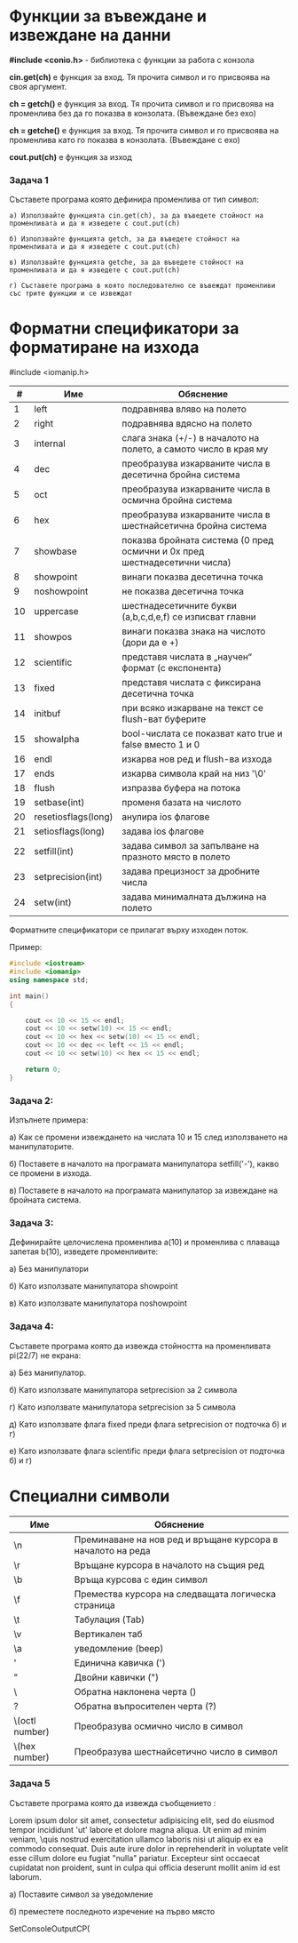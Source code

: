 # Функции за въвеждане и извеждане на данни

<b> #include <conio.h> </b> - библиотека с функции за работа с конзола

<b>cin.get(ch)</b> е функция за вход. Тя прочита символ и го присвоява на своя аргумент.

<b>ch = getch()</b> е функция за вход. Тя прочита символ и го присвоява на променлива без да го показва в конзолата. (Въвеждане без ехо)

<b>ch = getche()</b> е функция за вход. Тя прочита символ и го присвоява на променлива като го показва в конзолата. (Въвеждане с ехо)

<b>cout.put(ch)</b> e функция за изход

### Задача 1 

Съставете програма която дефинира променлива от тип символ:
	
	а) Използвайте функцията cin.get(ch), за да въведете стойност на променливата и да я изведете с cout.put(ch)
	
	б) Използвайте функцията getch, за да въведете стойност на променливата и да я изведете с cout.put(ch)
	
	в) Използвайте функцията getche, за да въведете стойност на променливата и да я изведете с cout.put(ch)
	
	г) Съставете програма в която последователно се въвеждат променливи със трите функции и се извеждат

# Форматни спецификатори за форматиране на изхода

#include <iomanip.h>

|#| Име | Обяснение |
|--| -- | -- |
1|left | подравнява вляво на полето
2|right | подравнява вдясно на полето
3|internal | слага знака (+/-) в началото на полето, а самото число в края му 
4|dec | преобразува изкарваните числа в десетична бройна система 
5|oct | преобразува изкарваните числа в осмична бройна система 
6|hex | преобразува изкарваните числа в шестнайсетична бройна система 
7|showbase | показва бройната система (0 пред осмични и 0x пред шестнадесетични числа) 
8|showpoint | винаги показва десетична точка 
9|noshowpoint | не показва десетична точка 
10|uppercase | шестнадесетичните букви (a,b,c,d,e,f) се изписват главни 
11|showpos | винаги показва знака на числото (дори да е +) 
12|scientific | представя числата в „научен“ формат (с експонента) 
13|fixed | представя числата с фиксирана десетична точка 
14|initbuf | при всяко изкарване на текст се flush-ват буферите 
15|showalpha |bool-числата се показват като true и false вместо 1 и 0
16|endl | изкарва нов ред и flush-ва изхода 
17|ends | изкарва символа край на низ '\0' 
18|flush | изпразва буфера на потока 
19|setbase(int) | променя базата на числото 
20|resetiosflags(long) | анулира ios флагове 
21|setiosflags(long) | задава ios флагове 
22|setfill(int) | задава символ за запълване на празното място в полето 
23|setprecision(int) | задава прецизност за дробните числа 
24|setw(int) | задава минималната дължина на полето 

Форматните спецификатори се прилагат върху изходен поток.

Пример:
```c++
#include <iostream>
#include <iomanip>
using namespace std;

int main() 
{

	cout << 10 << 15 << endl;
	cout << 10 << setw(10) << 15 << endl;
	cout << 10 << hex << setw(10) << 15 << endl;
	cout << 10 << dec << left << 15 << endl;
	cout << 10 << setw(10) << hex << 15 << endl;

	return 0;
}
```

### Задача 2:
Изпълнете примера:
  
  а) Как се промени извеждането на числата 10 и 15 след използването на манипулаторите.
  
  б) Поставете в началото на програмата манипулатора setfill('-'), какво се промени в изхода.
  
  в) Поставете в началото на програмата манипулатор за извеждане на бройната система.
  
### Задача 3:
Дефинирайте целочислена променлива a(10) и променлива с плаваща запетая b(10), изведете променливите:
  
  а) Без манипулатори
  
  б) Като използвате манипулатора showpoint
  
  в) Като използвате манипулатора noshowpoint
  
### Задача 4:
Съставете програма която да извежда стойността на променливата pi(22/7) не екрана:
  
  а) Без манипулатор.
  
  б) Като използвате манипулатора setprecision за 2 символа
  
  г) Като използвате манипулатора setprecision за 5 символа
  
  д) Като използвате флага fixed преди флага setprecision от подточка б) и г)
  
  е) Като използвате флага scientific преди флага setprecision от подточка б) и г)
  
# Специални символи

|Име|Обяснение|
|--|--|
\n | Преминаване на нов ред и връщане курсора в началото на реда 
\r | Връщане курсора в началото на същия ред 
\b | Връща курсова с един символ
\f | Премества курсора на следващата логическа страница
\t | Табулация (Tab)
\v | Вертикален таб
\a | уведомление (beep)
\' | Единична кавичка (') 
\" | Двойни кавички (") 
\\ | Обратна наклонена черта (\) 
\? | Обратна въпросителен черта (?)
\\(octl number) | Преобразува осмично число в символ
\\(hex number) | Преобразува шестнайсетично число в символ

### Задача 5
Съставете програма която да извежда съобщението :

Lorem ipsum dolor sit amet, consectetur adipisicing elit, sed do eiusmod tempor incididunt 'ut' labore et dolore magna aliqua. 
  Ut enim ad minim veniam, \quis nostrud exercitation ullamco laboris nisi ut aliquip ex ea commodo consequat\. Duis aute irure dolor in reprehenderit in voluptate velit esse cillum dolore eu fugiat "nulla" pariatur. Excepteur sint occaecat cupidatat non proident, sunt in culpa qui officia deserunt mollit anim id est laborum.
  
  a) Поставите символ за уведомление 
  
  б) преместете последното изречение на първо място
  
  SetConsoleOutputCP(
